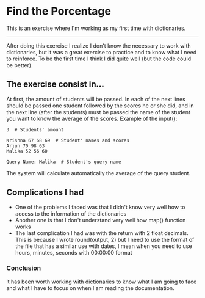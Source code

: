 # Find the Porcentage

This is an exercise where I'm working as my first time with dictionaries.

---

After doing this exercise I realize I don't know the necessary to work with dictionaries,
but it was a great exercise to practice and to know what I need to reinforce. To be the 
first time I think I did quite well (but the code could be better).

## The exercise consist in...
At first, the amount of students will be passed. In each of the next lines should be passed
one student followed by the scores he or she did, and in the next line (after the students)
must be passed the name of the student you want to know the average of the scores.
Example of the input():
    
    3  # Students' amount

    Krishna 67 68 69  # Student' names and scores
    Arjun 70 98 63
    Malika 52 56 60

    Query Name: Malika  # Student's query name


The system will calculate automatically the average of the query student.

## Complications I had
* One of the problems I faced was that I didn't know very well how to access to the information
of the dictionaries
* Another one is that I don't understand very well how map() function works
* The last complication I had was with the return with 2 float decimals. This is because I wrote
round(output, 2) but I need to use the format of the file that has a similar use with dates, I mean
when you need to use hours, minutes, seconds with 00:00:00 format

### Conclusion
it has been worth working with dictionaries to know what I am going to face and what I have to 
focus on when I am reading the documentation.